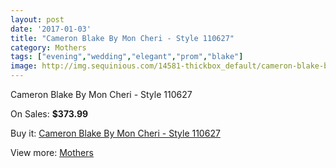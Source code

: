 ```yaml
---
layout: post
date: '2017-01-03'
title: "Cameron Blake By Mon Cheri - Style 110627"
category: Mothers
tags: ["evening","wedding","elegant","prom","blake"]
image: http://img.sequinious.com/14581-thickbox_default/cameron-blake-by-mon-cheri-style-110627.jpg
---
```

Cameron Blake By Mon Cheri - Style 110627

On Sales: **$373.99**
<a href="https://www.sequinious.com/mothers/6877-cameron-blake-by-mon-cheri-style-110627.html"><amp-img layout="responsive" width="600" height="600" src="//img.sequinious.com/14581-thickbox_default/cameron-blake-by-mon-cheri-style-110627.jpg" alt="Cameron Blake By Mon Cheri - Style 110627 0" /></a>

Buy it: [Cameron Blake By Mon Cheri - Style 110627](https://www.sequinious.com/mothers/6877-cameron-blake-by-mon-cheri-style-110627.html "Cameron Blake By Mon Cheri - Style 110627")

View more: [Mothers](https://www.sequinious.com/6-mothers "Mothers")
